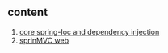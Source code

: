 ## content

1. [core spring-Ioc and dependency injection](01-Spring-Core.md)
2. [sprinMVC web](02-SpringMVC.md)
